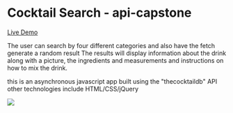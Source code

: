 # Cocktail Search - api-capstone

<a href='https://andacanaver.github.io/api-capstone/'> Live Demo</a>

The user can search by four different categories and also have the fetch generate a random result
The results will display information about the drink along with a picture, the ingredients and measurements and
instructions on how to mix the drink.

this is an asynchronous javascript app built using the "thecocktaildb" API
other technologies include HTML/CSS/jQuery

<img src="![Uploading Screen Shot 2019-11-12 at 9.50.52 AM.png…]()">
